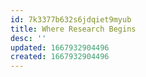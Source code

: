 ```yaml
---
id: 7k3377b632s6jdqiet9myub
title: Where Research Begins
desc: ''
updated: 1667932904496
created: 1667932904496
---
```

